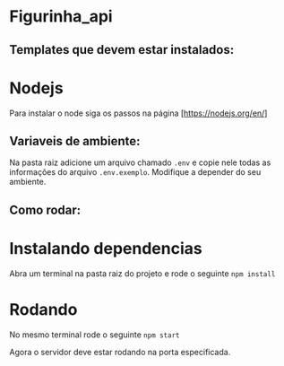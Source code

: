 # Figurinha_api

## Templates que devem estar instalados:

# Nodejs

Para instalar o node siga os passos na página [https://nodejs.org/en/]

## Variaveis de ambiente:

Na pasta raiz adicione um arquivo chamado `.env` e copie nele todas as informações do arquivo `.env.exemplo`. Modifique a depender do seu ambiente.

## Como rodar:

# Instalando dependencias

Abra um terminal na pasta raiz do projeto e rode o seguinte `npm install`

# Rodando

No mesmo terminal rode o seguinte `npm start`

Agora o servidor deve estar rodando na porta especificada.